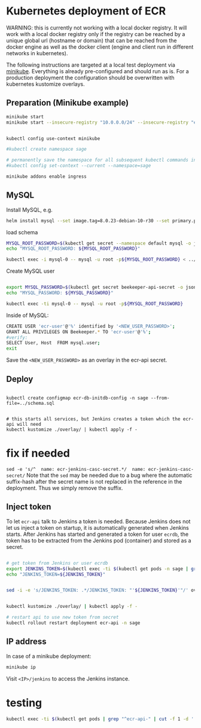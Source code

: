 
# Kubernetes deployment of ECR


WARNING: this is currently not working with a local docker registry. It will work with a local docker registry only if the registry can be reached by a unique global url (hostname or domain) that can be reached from the docker engine as well as the docker client (engine and client run in different networks in kubernetes).


The following instructions are targeted at a local test deployment via [minikube](https://kubernetes.io/docs/tasks/tools/install-minikube/). Everything is already pre-configured and should run as is. For a production deployment the configuration should be overwritten with kubernetes kustomize overlays.


## Preparation (Minikube example)

```bash
minikube start
minikube start --insecure-registry "10.0.0.0/24" --insecure-registry "ecr-registry:5000"


kubectl config use-context minikube

#kubectl create namespace sage

# permanently save the namespace for all subsequent kubectl commands in that context.
#kubectl config set-context --current --namespace=sage

minikube addons enable ingress

```

## MySQL

Install MySQL, e.g.
```bash
helm install mysql --set image.tag=8.0.23-debian-10-r30 --set primary.persistence.size=1Gi bitnami/mysql
```

load schema
```bash
MYSQL_ROOT_PASSWORD=$(kubectl get secret --namespace default mysql -o jsonpath="{.data.mysql-root-password}" | base64 --decode)
echo "MYSQL_ROOT_PASSWORD: ${MYSQL_ROOT_PASSWORD}"

kubectl exec -i mysql-0 -- mysql -u root -p${MYSQL_ROOT_PASSWORD} < ../schema.sql
```

Create MySQL user
```bash

export MYSQL_PASSWORD=$(kubectl get secret beekeeper-api-secret -o jsonpath="{.data.MYSQL_PASSWORD}" | base64 --decode)
echo "MYSQL_PASSWORD: ${MYSQL_PASSWORD}"

kubectl exec -ti mysql-0 -- mysql -u root -p${MYSQL_ROOT_PASSWORD}
```

Inside of MySQL:
```bash
CREATE USER 'ecr-user'@'%' identified by '<NEW_USER_PASSWORD>';
GRANT ALL PRIVILEGES ON Beekeeper.* TO 'ecr-user'@'%';
#verify:
SELECT User, Host  FROM mysql.user;
exit
```
Save the `<NEW_USER_PASSWORD>` as an overlay in the ecr-api secret.

## Deploy
```

kubectl create configmap ecr-db-initdb-config -n sage --from-file=../schema.sql


# this starts all services, but Jenkins creates a token which the ecr-api will need
kubectl kustomize ./overlay/ | kubectl apply -f -
```

# fix if needed
`sed -e 's/^  name: ecr-jenkins-casc-secret.*/  name: ecr-jenkins-casc-secret/`
Note that the `sed` may be needed due to a bug where the automatic suffix-hash after the secret name is not replaced in the reference in the deployment. Thus we simply remove the suffix.


## Inject token

To let `ecr-api` talk to Jenkins a token is needed. Because Jenkins does not let us inject a token on startup, it is automatically generated when Jenkins starts. After Jenkins has started and generated a token for user `ecrdb`, the token has to be extracted from the Jenkins pod (container) and stored as a secret.

```bash

# get token from Jenkins or user ecrdb
export JENKINS_TOKEN=$(kubectl exec -ti $(kubectl get pods -n sage | grep "^ecr-jenkins-" | cut -f 1 -d ' ') -n sage -- /bin/cat /var/jenkins_home/secrets/ecrdb_token.txt)
echo "JENKINS_TOKEN=${JENKINS_TOKEN}"


sed -i -e 's/JENKINS_TOKEN: .*/JENKINS_TOKEN: "'${JENKINS_TOKEN}'"/' overlay/ecr-api.secret.yaml


kubectl kustomize ./overlay/ | kubectl apply -f -

# restart api to use new token from secret
kubectl rollout restart deployment ecr-api -n sage

```

## IP address

In case of a minikube deployment:

```bash
minikube ip
```

Visit `<IP>/jenkins` to access the Jenkins instance.



# testing

```bash
kubectl exec -ti $(kubectl get pods | grep "^ecr-api-" | cut -f 1 -d ' ') -- /bin/ash -c 'coverage run -m pytest -v --runslow  &&  coverage report -m'
```